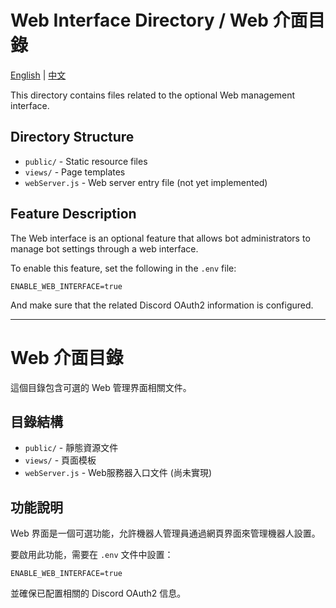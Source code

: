 # Web Interface Directory / Web 介面目錄

[English](#web-interface-directory) | [中文](#web-介面目錄-1)

This directory contains files related to the optional Web management interface.

## Directory Structure

- `public/` - Static resource files
- `views/` - Page templates
- `webServer.js` - Web server entry file (not yet implemented)

## Feature Description

The Web interface is an optional feature that allows bot administrators to manage bot settings through a web interface.

To enable this feature, set the following in the `.env` file:

```
ENABLE_WEB_INTERFACE=true
```

And make sure that the related Discord OAuth2 information is configured.

---

# Web 介面目錄

這個目錄包含可選的 Web 管理界面相關文件。

## 目錄結構

- `public/` - 靜態資源文件
- `views/` - 頁面模板
- `webServer.js` - Web服務器入口文件 (尚未實現)

## 功能說明

Web 界面是一個可選功能，允許機器人管理員通過網頁界面來管理機器人設置。

要啟用此功能，需要在 `.env` 文件中設置：

```
ENABLE_WEB_INTERFACE=true
```

並確保已配置相關的 Discord OAuth2 信息。
